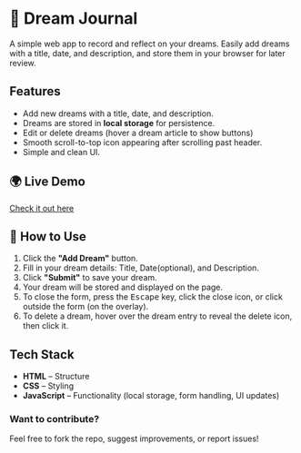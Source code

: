 # 🌙 Dream Journal

A simple web app to record and reflect on your dreams. Easily add dreams with a title, date, and description, and store them in your browser for later review.

## Features

- Add new dreams with a title, date, and description.
- Dreams are stored in **local storage** for persistence.
- Edit or delete dreams (hover a dream article to show buttons)
- Smooth scroll-to-top icon appearing after scrolling past header.
- Simple and clean UI.

## 🌍 Live Demo

[Check it out here](https://simonsjostrand-portfolio.github.io/dream-journal/)

## 📖 How to Use

1. Click the **"Add Dream"** button.
2. Fill in your dream details: Title, Date(optional), and Description.
3. Click **"Submit"** to save your dream.
4. Your dream will be stored and displayed on the page.
5. To close the form, press the <kbd>Escape</kbd> key, click the close icon, or click outside the form (on the overlay).
6. To delete a dream, hover over the dream entry to reveal the delete icon, then click it.

## Tech Stack

- **HTML** – Structure
- **CSS** – Styling
- **JavaScript** – Functionality (local storage, form handling, UI updates)

### Want to contribute?

Feel free to fork the repo, suggest improvements, or report issues!
